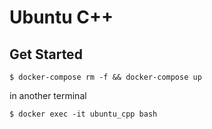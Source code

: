 # Ubuntu C++

## Get Started

```
$ docker-compose rm -f && docker-compose up
```

in another terminal
```
$ docker exec -it ubuntu_cpp bash
```

